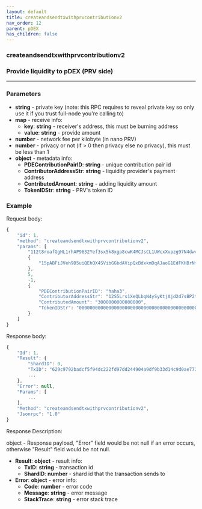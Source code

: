 ```yaml
---
layout: default
title: createandsendtxwithprvcontributionv2
nav_order: 12
parent: pDEX
has_children: false
---
```


### createandsendtxwithprvcontributionv2
### Provide liquidity to pDEX (PRV side)
---

### Parameters

- **string** - private key (note: this RPC requires to reveal private key so only use it if you trust full-node you're calling to)
- **map** - receive info:
    - **key**: **string** - receiver's address, this must be burning address
    - **value**: **string** - provide amount
- **number** - network fee per kilobyte (in nano PRV)
- **number** - privacy or not (if > 0 then privacy else no privacy), this must be less than 1
- **object** - metadata info:
    - **PDEContributionPairID**: **string** - unique contribution pair id
    - **ContributorAddressStr**: **string** - liquidity provider's payment address 
    - **ContributedAmount**: **string** - adding liquidity amount
    - **TokenIDStr**: **string** - PRV's token ID

### Example

Request body:
```javascript
{
    "id": 1,
    "method": "createandsendtxwithprvcontributionv2",
    "params": [
        "112t8roafGgHL1rhAP9632Yef3sx5k8xgp8cwK4MCJsCL1UWcxXvpzg97N4dwvcD735iKf31Q2ZgrAvKfVjeSUEvnzKJyyJD3GqqSZdxN4or",
        {
            "15pABFiJVeh9D5uiQEhQX4SVibGGbdAVipQxBdxkmDqAJaoG1EdFKHBrNfs": "3000000000000000"
        },
        5,
        -1,
        {
            "PDEContributionPairID": "haha3",
            "ContributorAddressStr": "12S5Lrs1XeQLbqN4ySyKtjAjd2d7sBP2tjFijzmp6avrrkQCNFMpkXm3FPzj2Wcu2ZNqJEmh9JriVuRErVwhuQnLmWSaggobEWsBEci",
            "ContributedAmount": "3000000000000000",
            "TokenIDStr": "0000000000000000000000000000000000000000000000000000000000000004"
        }
    ]
}
```
Response body:
```javascript
{
    "Id": 1,
    "Result": {
        "ShardID": 0,
        "TxID": "629c9792badcf5f94dc222fd97dd244904a9df9b33d14c9d0ae7736b1de732e0",
        ...
    },
    "Error": null,
    "Params": [
        ...
    ],
    "Method": "createandsendtxwithprvcontributionv2",
    "Jsonrpc": "1.0"
}
```
Response Description:

object - Response payload, "Error" field would be not null if an error occurs, otherwise "Result" field would be not null.

- **Result**: **object** - result info:
    - **TxID**: **string** - transaction id
    - **ShardID**: **number** - shard id that the transaction sends to
- **Error**: **object** - error info:
    - **Code**: **number** - error code
    - **Message**: **string** - error message
    - **StackTrace**: **string** - error stack trace
